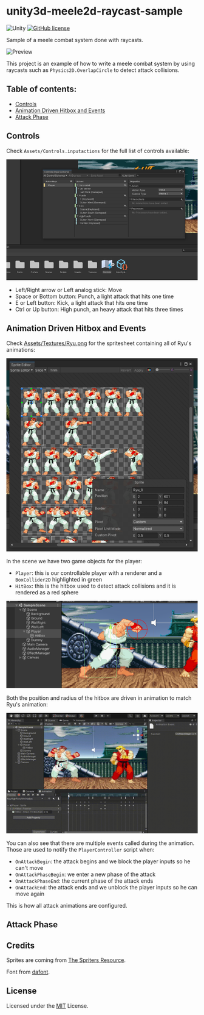# unity3d-meele2d-raycast-sample

![Unity](https://img.shields.io/badge/Unity-2021.1.16+-blue)
[![GitHub license](https://img.shields.io/badge/license-MIT-blue.svg)](https://raw.githubusercontent.com/Nauja/unity3d-meele2d-raycast-sample/master/LICENSE)

Sample of a meele combat system done with raycasts.

![Preview](https://github.com/Nauja/unity3d-meele2d-raycast-sample/raw/media/preview.gif)

This project is an example of how to write a meele combat system by using raycasts such as `Physics2D.OverlapCircle` to detect attack collisions.

## Table of contents:

- [Controls](#controls)
- [Animation Driven Hitbox and Events](#animation-driven-hitbox-and-events)
- [Attack Phase](#attack-phase)

## Controls

Check `Assets/Controls.inputactions` for the full list of controls available:

![Controls](https://github.com/Nauja/unity3d-meele2d-raycast-sample/raw/media/controls.png)

  * Left/Right arrow or Left analog stick: Move
  * Space or Bottom button: Punch, a light attack that hits one time
  * E or Left button: Kick, a light attack that hits one time
  * Ctrl or Up button: High punch, an heavy attack that hits three times

## Animation Driven Hitbox and Events

Check [Assets/Textures/Ryu.png](Assets/Textures/Ryu.png) for the spritesheet containing all of Ryu's animations:

![Ryu](https://github.com/Nauja/unity3d-meele2d-raycast-sample/raw/media/ryu-texture.png)

In the scene we have two game objects for the player:
  * `Player`: this is our controllable player with a renderer and a `BoxCollider2D` highlighted in green
  * `HitBox`: this is the hitbox used to detect attack collisions and it is rendered as a red sphere

![HitBox](https://github.com/Nauja/unity3d-meele2d-raycast-sample/raw/media/hitbox.png)

Both the position and radius of the hitbox are driven in animation to match Ryu's animation:

![Events](https://github.com/Nauja/unity3d-meele2d-raycast-sample/raw/media/animation-events.gif)

You can also see that there are multiple events called during the animation. Those are used to notify
the `PlayerController` script when:
  * `OnAttackBegin`: the attack begins and we block the player inputs so he can't move
  * `OnAttackPhaseBegin`: we enter a new phase of the attack
  * `OnAttackPhaseEnd`: the current phase of the attack ends
  * `OnAttackEnd`: the attack ends and we unblock the player inputs so he can move again

This is how all attack animations are configured.

## Attack Phase



## Credits

Sprites are coming from [The Spriters Resource](https://www.spriters-resource.com/).

Font from [dafont](https://www.dafont.com/fr/great-fighter.font).

## License

Licensed under the [MIT](LICENSE) License.
